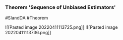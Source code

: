 ### Theorem 'Sequence of Unbiased Estimators'
#SIandDA #Theorem 

![[Pasted image 20220411113725.png]]
![[Pasted image 20220411113736.png]]
